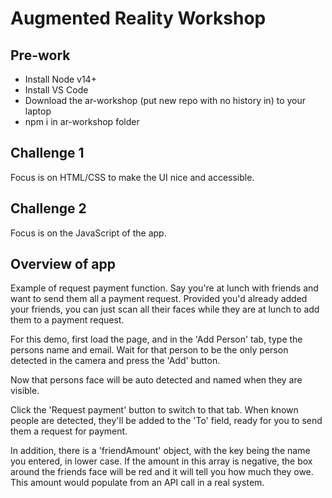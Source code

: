 # Augmented Reality Workshop

## Pre-work
* Install Node v14+
* Install VS Code
* Download the ar-workshop (put new repo with no history in) to your laptop
* npm i in ar-workshop folder


## Challenge 1
Focus is on HTML/CSS to make the UI nice and accessible.

## Challenge 2
Focus is on the JavaScript of the app.

## Overview of app
Example of request payment function. Say you're at lunch with friends and want to send them all a payment request. Provided you'd already added your friends, you can just scan all their faces while they are at lunch to add them to a payment request.

For this demo, first load the page, and in the 'Add Person' tab, type the persons name and email. Wait for that person to be the only person detected in the camera and press the 'Add' button.

Now that persons face will be auto detected and named when they are visible.

Click the 'Request payment' button to switch to that tab. When known people are detected, they'll be added to the 'To' field, ready for you to send them a request for payment.

In addition, there is a 'friendAmount' object, with the key being the name you entered, in lower case.
If the amount in this array is negative, the box around the friends face will be red and it will tell you how much they owe.
This amount would populate from an API call in a real system.

